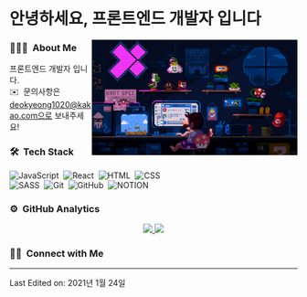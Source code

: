 <h1>안녕하세요, 프론트엔드 개발자 입니다</h1>

<img alt="Night Coding" src="./forProfile.gif" width=360 align="right"/>


### 👨🏻‍💻 &nbsp;About Me

프론트엔드 개발자 입니다.</br>
✉️ &nbsp;문의사항은 deokyeong1020@kakao.com으로 보내주세요!



### 🛠 &nbsp;Tech Stack

![JavaScript](https://img.shields.io/badge/-JavaScript-05122A?style=flat&logo=javascript)&nbsp;
![React](https://img.shields.io/badge/-React-05122A?style=flat&logo=react)&nbsp;
![HTML](https://img.shields.io/badge/-HTML-05122A?style=flat&logo=HTML5)&nbsp;
![CSS](https://img.shields.io/badge/-CSS-05122A?style=flat&logo=CSS3&logoColor=1572B6)&nbsp;</br>
![SASS](https://img.shields.io/badge/-SASS-05122A?style=flat&logo=SASS&logoColor=CF649A)&nbsp;
![Git](https://img.shields.io/badge/-Git-05122A?style=flat&logo=git)&nbsp;
![GitHub](https://img.shields.io/badge/-GitHub-05122A?style=flat&logo=github)&nbsp;
![NOTION](https://img.shields.io/badge/-Notion-05122A?style=flat&logo=Notion)&nbsp;

### ⚙️ &nbsp;GitHub Analytics

<p align="center">
<a href="https://github.com/deokyeong93">
  <img height="180em" src="https://github-readme-stats-eight-theta.vercel.app/api?username=deokyeong93&show_icons=true&theme=algolia&include_all_commits=true&count_private=true"/>
  <img height="180em" src="https://github-readme-stats-eight-theta.vercel.app/api/top-langs/?username=deokyeong93&layout=compact&langs_count=8&theme=algolia"/>
</a>
</p>

### 🤝🏻 &nbsp;Connect with Me

<p align="center">
<!-- <a href="mailto:deokyeong1020@kakao.com"><img src="https://img.shields.io/badge/-deokyeong1020@kakao.com-D14836?style=flat&logo=Gmail&logoColor=white"/></a> -->
<!-- <a href="https://www.instagram.com/heodeok/"><img src="https://img.shields.io/badge/-@heodeok-E4405F?style=flat&logo=Instagram&logoColor=white"/></a> -->
</p>

-----
Last Edited on: 2021년 1월 24일

